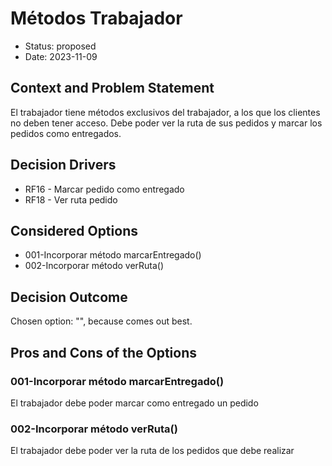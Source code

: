 # Métodos Trabajador

* Status: proposed
* Date: 2023-11-09

## Context and Problem Statement

El trabajador tiene métodos exclusivos del trabajador, a los que los clientes no deben tener acceso. Debe poder ver la ruta de sus pedidos y marcar los pedidos como entregados.

## Decision Drivers

* RF16 - Marcar pedido como entregado
* RF18 - Ver ruta pedido

## Considered Options

* 001-Incorporar método marcarEntregado()
* 002-Incorporar método verRuta()

## Decision Outcome

Chosen option: "", because comes out best.

## Pros and Cons of the Options

### 001-Incorporar método marcarEntregado()

El trabajador debe poder marcar como entregado un pedido

### 002-Incorporar método verRuta()

El trabajador debe poder ver la ruta de los pedidos que debe realizar
